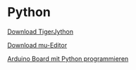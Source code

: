 # Python

[Download TigerJython](https://www.tigerjython4kids.ch/index.php?inhalt_links=home/navigation.inc.php&inhalt_mitte=home/einrichten.inc.php)


[Download mu-Editor](https://codewith.mu/en/download)


[Arduino Board mit Python programmieren](https://realpython.com/arduino-python/#arduino-hardware)


